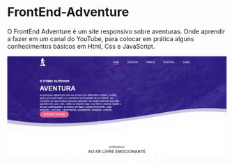 # FrontEnd-Adventure
O FrontEnd Adventure é um site responsivo sobre aventuras. Onde aprendir a fazer em um canal do YouTube, para colocar em prática alguns conhecimentos básicos em Html, Css e JavaScript.


![printfront](https://github.com/jhongomes/FrontEnd-Adventure/blob/master/printfront.png)

